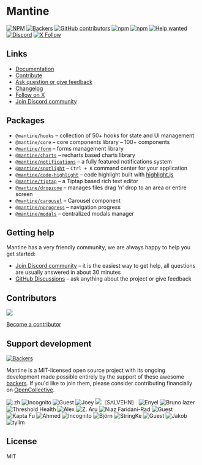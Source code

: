 # Mantine

[![NPM](https://img.shields.io/npm/l/@mantine/core)](https://github.com/mantinedev/mantine/blob/master/LICENSE)
[![Backers](https://opencollective.com/mantinedev/backers/badge.svg)](https://opencollective.com/mantinedev)
[![GitHub contributors](https://img.shields.io/github/contributors/mantinedev/mantine)](https://github.com/mantinedev/mantine/graphs/contributors)
[![npm](https://img.shields.io/npm/v/@mantine/core)](https://www.npmjs.com/package/@mantine/core)
[![npm](https://img.shields.io/npm/dm/@mantine/hooks)](https://www.npmjs.com/package/@mantine/hooks)
[![Help wanted](https://img.shields.io/github/labels/mantinedev/mantine/help%20wanted?label=Contribute)](https://github.com/mantinedev/mantine/labels/help%20wanted)
[![Discord](https://img.shields.io/badge/Chat%20on-Discord-%235865f2)](https://discord.gg/wbH82zuWMN)
[![X Follow](https://img.shields.io/twitter/follow/mantinedev?style=social)](https://x.com/mantinedev)

## Links

- [Documentation](https://mantine.dev/)
- [Contribute](https://mantine.dev/contribute)
- [Ask question or give feedback](https://github.com/mantinedev/mantine/discussions)
- [Changelog](https://mantine.dev/changelog/all-releases)
- [Follow on X](https://x.com/mantinedev)
- [Join Discord community](https://discord.gg/wbH82zuWMN)

## Packages

- `@mantine/hooks` – collection of 50+ hooks for state and UI management
- `@mantine/core` – core components library – 100+ components
- [`@mantine/form`](https://mantine.dev/form/use-form) – forms management library
- [`@mantine/charts`](https://mantine.dev/charts/getting-started/) – recharts based charts library
- [`@mantine/notifications`](https://mantine.dev/x/notifications) – a fully featured notifications system
- [`@mantine/spotlight`](https://mantine.dev/x/spotlight) – `Ctrl + K` command center for your application
- [`@mantine/code-highlight`](https://mantine.dev/x/code-highlight/) – code highlight built with [highlight.js](https://highlightjs.org/)
- [`@mantine/tiptap`](https://mantine.dev/x/tiptap) – a Tiptap based rich text editor
- [`@mantine/dropzone`](https://mantine.dev/x/dropzone) – manages files drag 'n' drop to an area or entire screen
- [`@mantine/carousel`](https://mantine.dev/x/carousel) – Carousel component
- [`@mantine/nprogress`](https://mantine.dev/x/nprogress) – navigation progress
- [`@mantine/modals`](https://mantine.dev/x/modals) – centralized modals manager

## Getting help

Mantine has a very friendly community, we are always happy to help you get started:

- [Join Discord community](https://discord.gg/wbH82zuWMN) – it is the easiest way to get help, all questions are usually answered in about 30 minutes
- [GitHub Discussions](https://github.com/mantinedev/mantine/discussions) – ask anything about the project or give feedback

## Contributors

<a href="https://github.com/mantinedev/mantine/graphs/contributors">
  <img src="https://contrib.rocks/image?repo=mantinedev/mantine" />
</a>

[Become a contributor](https://mantine.dev/contribute)

## Support development

[![Backers](https://opencollective.com/mantinedev/backers/badge.svg)](https://opencollective.com/mantinedev)

Mantine is a MIT-licensed open source project with its ongoing development made possible entirely by the support of these awesome [backers](https://opencollective.com/mantinedev). If you'd like to join them, please consider contributing financially on [OpenCollective](https://opencollective.com/mantinedev).

<!-- START BACKERS -->
![.zh](https://images.opencollective.com/zh1/2cdb4c5/avatar.png) ![Incognito](https://images.opencollective.com/user-dc07d6dc/avatar.png) ![Guest](https://images.opencollective.com/guest-569fca52/avatar.png) ![Joey](https://images.opencollective.com/joey9/avatar.png) ![〘SⴷLVΞHN〙](https://images.opencollective.com/s-lvkshn/0554fd5/avatar.png) ![Enyel](https://images.opencollective.com/guest-d45c6fd8/avatar.png) ![Bruno lazer](https://images.opencollective.com/bruno-lazer/80e6da3/avatar.png) ![Threshold Health](https://images.opencollective.com/threshold-health/c6686f7/logo.png) ![Alex](https://images.opencollective.com/cyanflare/avatar.png) ![Z. Aru](https://images.opencollective.com/z-aru/1046fa1/avatar.png) ![Niaz Faridani-Rad](https://images.opencollective.com/niaz-faridani-rad/avatar.png) ![Guest](https://images.opencollective.com/guest-b2362a08/avatar.png) ![Kapta Fu](https://images.opencollective.com/kapta-fu/9f1aad5/avatar.png) ![Ahmed](https://images.opencollective.com/guest-080968a0/avatar.png) ![Incognito](https://images.opencollective.com/incognito-f26af08a/avatar.png) ![Björn](https://images.opencollective.com/guest-19e7de99/avatar.png) ![StringKe](https://images.opencollective.com/stringke/701763a/avatar.png) ![Guest](https://images.opencollective.com/guest-de4628dc/avatar.png) ![Jakob](https://images.opencollective.com/guest-0b5f8f11/avatar.png) ![tylim](https://images.opencollective.com/tylim/419936b/avatar.png)
<!-- END BACKERS -->

## License

MIT
